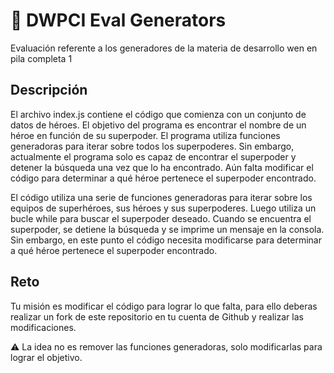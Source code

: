 # 🎯 DWPCI Eval Generators
Evaluación referente a los generadores de la materia de desarrollo wen en pila completa 1

## Descripción
El archivo index.js contiene el código que comienza con un conjunto de datos de héroes. El objetivo del programa es encontrar el nombre de un héroe en función de su superpoder. El programa utiliza funciones generadoras para iterar sobre todos los superpoderes. Sin embargo, actualmente el programa solo es capaz de encontrar el superpoder y detener la búsqueda una vez que lo ha encontrado. Aún falta modificar el código para determinar a qué héroe pertenece el superpoder encontrado.

El código utiliza una serie de funciones generadoras para iterar sobre los equipos de superhéroes, sus héroes y sus superpoderes. Luego utiliza un bucle while para buscar el superpoder deseado. Cuando se encuentra el superpoder, se detiene la búsqueda y se imprime un mensaje en la consola. Sin embargo, en este punto el código necesita modificarse para determinar a qué héroe pertenece el superpoder encontrado.

## Reto
Tu misión es modificar el código para lograr lo que falta, para ello deberas realizar un fork de este repositorio en tu cuenta de Github y realizar
las modificaciones.

⚠️ La idea no es remover las funciones generadoras, solo modificarlas para lograr el objetivo.

